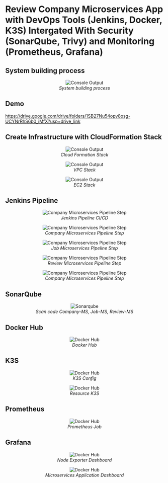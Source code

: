 # Review Company Microservices App with DevOps Tools (Jenkins, Docker, K3S) Intergated With Security (SonarQube, Trivy) and Monitoring (Prometheus, Grafana) 

## System building process

<p align="center">
  <img src="images/project-images/nt548-diagram.png" alt="Console Output">
  <br>
  <em>System building process</em>
</p>

## Demo
https://drive.google.com/drive/folders/1SB27Nu54opv8osg-UCYNrRhS6b0_iMfX?usp=drive_link

## Create Infrastructure with CloudFormation Stack

<p align="center">
  <img src="images/project-images/cloudformation-stack.png" alt="Console Output">
  <br>
  <em>Cloud Formation Stack</em>
</p>

<p align="center">
  <img src="images/project-images/vpc-stack.png" alt="Console Output">
  <br>
  <em>VPC Stack</em>
</p>

<p align="center">
  <img src="images/project-images/ec2-stack.png" alt="Console Output">
  <br>
  <em>EC2 Stack</em>
</p>

## Jenkins Pipeline

<p align="center">
  <img src="images/project-images/jenkins-pipeline.png" alt="Company Microservices Pipeline Step">
  <br>
  <em>Jenkins Pipeline CI/CD</em>
</p>

<p align="center">
  <img src="images/project-images/pipeline-companyms.png" alt="Company Microservices Pipeline Step">
  <br>
  <em>Company Microservices Pipeline Step</em>
</p>

<p align="center">
  <img src="images/project-images/pipeline-jobms.png" alt="Company Microservices Pipeline Step">
  <br>
  <em>Job Microservices Pipeline Step</em>
</p>

<p align="center">
  <img src="images/project-images/pipeline-reviewms.png" alt="Company Microservices Pipeline Step">
  <br>
  <em>Review Microservices Pipeline Step</em>
</p>

<p align="center">
  <img src="images/project-images/deploy-to-k3s-stage.png" alt="Company Microservices Pipeline Step">
  <br>
  <em>Company Microservices Pipeline Step</em>
</p>

## SonarQube

<p align="center">
  <img src="images/sonarqube/sonar.png" alt="Sonarqube">
  <br>
  <em>Scan code Company-MS, Job-MS, Review-MS</em>
</p>

## Docker Hub

<p align="center">
  <img src="images/docker/docker-hub.png" alt="Docker Hub">
  <br>
  <em>Docker Hub</em>
</p>

## K3S

<p align="center">
  <img src="images/project-images/config-ns-token.png" alt="Docker Hub">
  <br>
  <em>K3S Config</em>
</p>

<p align="center">
  <img src="images/project-images/k3s-get-all.png" alt="Docker Hub">
  <br>
  <em>Resource K3S</em>
</p>

## Prometheus

<p align="center">
  <img src="images/project-images/prometheus.png" alt="Docker Hub">
  <br>
  <em>Prometheus Job</em>
</p>

## Grafana

<p align="center">
  <img src="images/project-images/node-exporter.png" alt="Docker Hub">
  <br>
  <em>Node Exporter Dashboard</em>
</p>

<p align="center">
  <img src="images/project-images/microservices-monitor.png" alt="Docker Hub">
  <br>
  <em>Microservices Application Dashboard</em>
</p>


